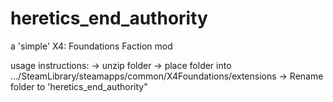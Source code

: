 # heretics_end_authority
a 'simple' X4: Foundations Faction mod

usage instructions:
 -> unzip folder
 -> place folder into .../SteamLibrary/steamapps/common/X4Foundations/extensions
 -> Rename folder to 'heretics_end_authority"
